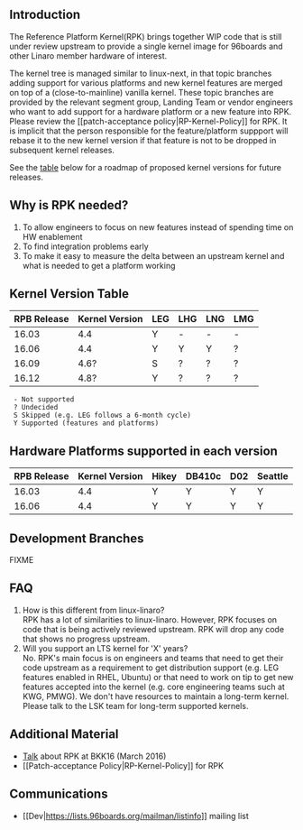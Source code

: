 ## Introduction
The Reference Platform Kernel(RPK) brings together WIP code that is still under review upstream to provide a single kernel image for 96boards and other Linaro member hardware of interest.

The kernel tree is managed similar to linux-next, in that topic branches adding support for various platforms and new kernel features are merged on top of a (close-to-mainline) vanilla kernel. These topic branches are provided by the relevant segment group, Landing Team or vendor engineers who want to add support for a hardware platform or a new feature into RPK. Please review the [[patch-acceptance policy|RP-Kernel-Policy]] for RPK. It is implicit that the person responsible for the feature/platform suppport will rebase it to the new kernel version if that feature is not to be dropped in subsequent kernel releases.

See the [table](#kernel-version-table) below for a roadmap of proposed kernel versions for future releases.

## Why is RPK needed?
 1. To allow engineers to focus on new features instead of spending time on HW enablement
 1. To find integration problems early
 1. To make it easy to measure the delta between an upstream kernel and what is needed to get a platform working

## Kernel Version Table
| RPB Release | Kernel Version | LEG | LHG | LNG | LMG |
|---|---|---|---|---|---|
|16.03   |4.4   | Y | - | - | - |
|16.06   |4.4   | Y | Y | Y | ? |
|16.09   |4.6?  | S | ? | ? | ? |
|16.12   |4.8?  | Y | ? | ? | ? |

     - Not supported
     ? Undecided
     S Skipped (e.g. LEG follows a 6-month cycle)
     Y Supported (features and platforms)

## Hardware Platforms supported in each version
| RPB Release | Kernel Version | Hikey | DB410c | D02 | Seattle |
|---|---|---|---|---|---|
|16.03   |4.4   | Y | Y | Y | Y |
|16.06   |4.4   | Y | Y | Y | Y |

## Development Branches
FIXME

## FAQ
 1. How is this different from linux-linaro?  
    RPK has a lot of similarities to linux-linaro. However, RPK focuses on code that is being actively reviewed upstream. RPK will drop any code that shows no progress upstream.
 1. Will you support an LTS kernel for 'X' years?  
    No. RPK's main focus is on engineers and teams that need to get their code upstream as a requirement to get distribution support (e.g. LEG features enabled in RHEL, Ubuntu) or that need to work on tip to get new features accepted into the kernel (e.g. core engineering teams such at KWG, PMWG). We don't have resources to maintain a long-term kernel. Please talk to the LSK team for long-term supported kernels.

## Additional Material
 * [Talk](https://www.youtube.com/watch?v=fW6_eL3U7OQ) about RPK at BKK16 (March 2016)
 * [[Patch-acceptance Policy|RP-Kernel-Policy]] for RPK

## Communications
 * [[Dev|https://lists.96boards.org/mailman/listinfo]] mailing list